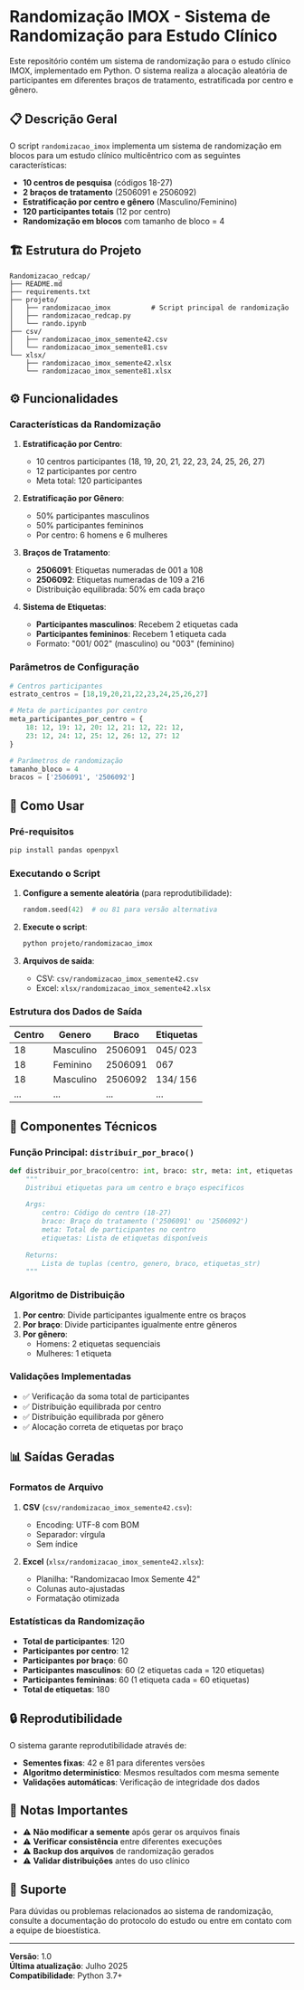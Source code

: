 # Randomização IMOX - Sistema de Randomização para Estudo Clínico

Este repositório contém um sistema de randomização para o estudo clínico IMOX, implementado em Python. O sistema realiza a alocação aleatória de participantes em diferentes braços de tratamento, estratificada por centro e gênero.

## 📋 Descrição Geral

O script `randomizacao_imox` implementa um sistema de randomização em blocos para um estudo clínico multicêntrico com as seguintes características:

- **10 centros de pesquisa** (códigos 18-27)
- **2 braços de tratamento** (2506091 e 2506092)
- **Estratificação por centro e gênero** (Masculino/Feminino)
- **120 participantes totais** (12 por centro)
- **Randomização em blocos** com tamanho de bloco = 4

## 🏗️ Estrutura do Projeto

```
Randomizacao_redcap/
├── README.md
├── requirements.txt
├── projeto/
│   ├── randomizacao_imox          # Script principal de randomização
│   ├── randomizacao_redcap.py
│   └── rando.ipynb
├── csv/
│   ├── randomizacao_imox_semente42.csv
│   └── randomizacao_imox_semente81.csv
└── xlsx/
    ├── randomizacao_imox_semente42.xlsx
    └── randomizacao_imox_semente81.xlsx
```

## ⚙️ Funcionalidades

### Características da Randomização

1. **Estratificação por Centro**: 
   - 10 centros participantes (18, 19, 20, 21, 22, 23, 24, 25, 26, 27)
   - 12 participantes por centro
   - Meta total: 120 participantes

2. **Estratificação por Gênero**:
   - 50% participantes masculinos
   - 50% participantes femininos
   - Por centro: 6 homens e 6 mulheres

3. **Braços de Tratamento**:
   - **2506091**: Etiquetas numeradas de 001 a 108
   - **2506092**: Etiquetas numeradas de 109 a 216
   - Distribuição equilibrada: 50% em cada braço

4. **Sistema de Etiquetas**:
   - **Participantes masculinos**: Recebem 2 etiquetas cada
   - **Participantes femininos**: Recebem 1 etiqueta cada
   - Formato: "001/ 002" (masculino) ou "003" (feminino)

### Parâmetros de Configuração

```python
# Centros participantes
estrato_centros = [18,19,20,21,22,23,24,25,26,27]

# Meta de participantes por centro
meta_participantes_por_centro = {
    18: 12, 19: 12, 20: 12, 21: 12, 22: 12,
    23: 12, 24: 12, 25: 12, 26: 12, 27: 12
}

# Parâmetros de randomização
tamanho_bloco = 4
bracos = ['2506091', '2506092']
```

## 🚀 Como Usar

### Pré-requisitos

```bash
pip install pandas openpyxl
```

### Executando o Script

1. **Configure a semente aleatória** (para reprodutibilidade):
   ```python
   random.seed(42)  # ou 81 para versão alternativa
   ```

2. **Execute o script**:
   ```bash
   python projeto/randomizacao_imox
   ```

3. **Arquivos de saída**:
   - CSV: `csv/randomizacao_imox_semente42.csv`
   - Excel: `xlsx/randomizacao_imox_semente42.xlsx`

### Estrutura dos Dados de Saída

| Centro | Genero    | Braco   | Etiquetas |
|--------|-----------|---------|-----------|
| 18     | Masculino | 2506091 | 045/ 023  |
| 18     | Feminino  | 2506091 | 067       |
| 18     | Masculino | 2506092 | 134/ 156  |
| ...    | ...       | ...     | ...       |

## 🔧 Componentes Técnicos

### Função Principal: `distribuir_por_braco()`

```python
def distribuir_por_braco(centro: int, braco: str, meta: int, etiquetas: list[int]) -> list[tuple]:
    """
    Distribui etiquetas para um centro e braço específicos
    
    Args:
        centro: Código do centro (18-27)
        braco: Braço do tratamento ('2506091' ou '2506092')
        meta: Total de participantes no centro
        etiquetas: Lista de etiquetas disponíveis
    
    Returns:
        Lista de tuplas (centro, genero, braco, etiquetas_str)
    """
```

### Algoritmo de Distribuição

1. **Por centro**: Divide participantes igualmente entre os braços
2. **Por braço**: Divide participantes igualmente entre gêneros
3. **Por gênero**: 
   - Homens: 2 etiquetas sequenciais
   - Mulheres: 1 etiqueta

### Validações Implementadas

- ✅ Verificação da soma total de participantes
- ✅ Distribuição equilibrada por centro
- ✅ Distribuição equilibrada por gênero
- ✅ Alocação correta de etiquetas por braço

## 📊 Saídas Geradas

### Formatos de Arquivo

1. **CSV** (`csv/randomizacao_imox_semente42.csv`):
   - Encoding: UTF-8 com BOM
   - Separador: vírgula
   - Sem índice

2. **Excel** (`xlsx/randomizacao_imox_semente42.xlsx`):
   - Planilha: "Randomizacao Imox Semente 42"
   - Colunas auto-ajustadas
   - Formatação otimizada

### Estatísticas da Randomização

- **Total de participantes**: 120
- **Participantes por centro**: 12
- **Participantes por braço**: 60
- **Participantes masculinos**: 60 (2 etiquetas cada = 120 etiquetas)
- **Participantes femininas**: 60 (1 etiqueta cada = 60 etiquetas)
- **Total de etiquetas**: 180

## 🔒 Reprodutibilidade

O sistema garante reprodutibilidade através de:

- **Sementes fixas**: 42 e 81 para diferentes versões
- **Algoritmo determinístico**: Mesmos resultados com mesma semente
- **Validações automáticas**: Verificação de integridade dos dados

## 📝 Notas Importantes

- ⚠️ **Não modificar a semente** após gerar os arquivos finais
- ⚠️ **Verificar consistência** entre diferentes execuções
- ⚠️ **Backup dos arquivos** de randomização gerados
- ⚠️ **Validar distribuições** antes do uso clínico

## 📧 Suporte

Para dúvidas ou problemas relacionados ao sistema de randomização, consulte a documentação do protocolo do estudo ou entre em contato com a equipe de bioestística.

---

**Versão**: 1.0  
**Última atualização**: Julho 2025  
**Compatibilidade**: Python 3.7+
